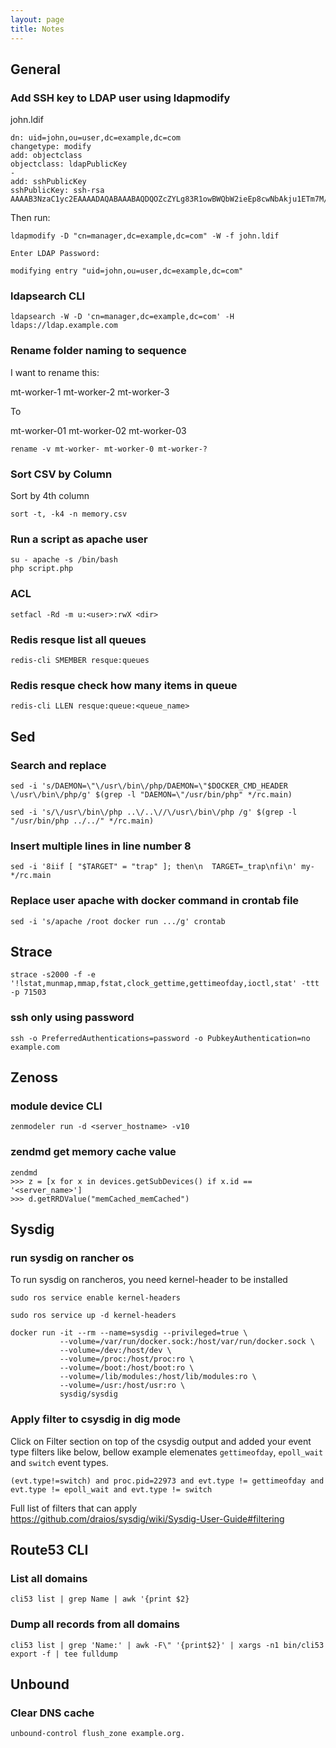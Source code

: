 ```yaml
---
layout: page
title: Notes
---
```


General
-----------------------------

### Add SSH key to LDAP user using ldapmodify

john.ldif
```
dn: uid=john,ou=user,dc=example,dc=com
changetype: modify
add: objectclass
objectclass: ldapPublicKey
-
add: sshPublicKey
sshPublicKey: ssh-rsa AAAAB3NzaC1yc2EAAAADAQABAAABAQDQOZcZYLg83R1owBWQbW2ieEp8cwNbAkju1ETm7M/NG2Bfgr2XwoZVo22Drsx3QgZzp0w5m/TbkOVrQM7gRngacl0lh0J/r0hsuPxi/pW36Zt2GG8nvAN9WfllMsPqp/XeaKo1OqMN98MQdqYH2HdeWV7aqnbo5jXcWL0zqUrEum1sAZbrDrwdDxfxrK4TDLW14GdSkesZht9r963eplxTMSTFLJP5HDsqWbaH3+8RdCiUA8tVHmqDZD8wYkmAYAzksPmAskewVo08TG9j0/Id6Oa+6C3rVJDBbgHOwQUkmvO90v4HkkSheMbymtcgsU6mOyEs3z3f7k6KMO8yEm4p
```

Then run:
```shell
ldapmodify -D "cn=manager,dc=example,dc=com" -W -f john.ldif

Enter LDAP Password:

modifying entry "uid=john,ou=user,dc=example,dc=com"
```

### ldapsearch CLI

```shell
ldapsearch -W -D 'cn=manager,dc=example,dc=com' -H ldaps://ldap.example.com
```

### Rename folder naming to sequence


I want to rename this:

mt-worker-1
mt-worker-2
mt-worker-3

To

mt-worker-01
mt-worker-02
mt-worker-03


```shell
rename -v mt-worker- mt-worker-0 mt-worker-?
```

### Sort CSV by Column

Sort by 4th column
```shell
sort -t, -k4 -n memory.csv
```

### Run a script as apache user
```shell
su - apache -s /bin/bash
php script.php
```

### ACL
```shell
setfacl -Rd -m u:<user>:rwX <dir>
```

### Redis resque list all queues
```shell
redis-cli SMEMBER resque:queues
```
### Redis resque check how many items in queue
```shell
redis-cli LLEN resque:queue:<queue_name>
```

Sed
-----------------------------

### Search and replace
```shell
sed -i 's/DAEMON=\"\/usr\/bin\/php/DAEMON=\"$DOCKER_CMD_HEADER \/usr\/bin\/php/g' $(grep -l "DAEMON=\"/usr/bin/php" */rc.main)
```
```shell
sed -i 's/\/usr\/bin\/php ..\/..\//\/usr\/bin\/php /g' $(grep -l "/usr/bin/php ../../" */rc.main)
```

### Insert multiple lines in line number 8
```shell
sed -i '8iif [ "$TARGET" = "trap" ]; then\n  TARGET=_trap\nfi\n' my-*/rc.main
```
### Replace user apache with docker command in crontab file
```shell
sed -i 's/apache /root docker run .../g' crontab
```

Strace
-----------------------------
```shell
strace -s2000 -f -e '!lstat,munmap,mmap,fstat,clock_gettime,gettimeofday,ioctl,stat' -ttt -p 71503
```

### ssh only using password
```shell
ssh -o PreferredAuthentications=password -o PubkeyAuthentication=no example.com
```
Zenoss
-----------------------------

### module device CLI
```shell
zenmodeler run -d <server_hostname> -v10
```

### zendmd get memory cache value
```shell
zendmd
>>> z = [x for x in devices.getSubDevices() if x.id == '<server_name>']
>>> d.getRRDValue("memCached_memCached")
```

Sysdig
-----------------------------

### run sysdig on rancher os
To run sysdig on rancheros, you need kernel-header to be installed
```shell
sudo ros service enable kernel-headers

sudo ros service up -d kernel-headers

docker run -it --rm --name=sysdig --privileged=true \
           --volume=/var/run/docker.sock:/host/var/run/docker.sock \
           --volume=/dev:/host/dev \
           --volume=/proc:/host/proc:ro \
           --volume=/boot:/host/boot:ro \
           --volume=/lib/modules:/host/lib/modules:ro \
           --volume=/usr:/host/usr:ro \
           sysdig/sysdig
```

### Apply filter to csysdig in dig mode
Click on Filter section on top of the csysdig output and added your event type filters like below,
bellow example elemenates `gettimeofday`, `epoll_wait` and `switch` event types.
```shell
(evt.type!=switch) and proc.pid=22973 and evt.type != gettimeofday and evt.type != epoll_wait and evt.type != switch
```
Full list of filters that can apply https://github.com/draios/sysdig/wiki/Sysdig-User-Guide#filtering

Route53 CLI
-----------------------------

### List all domains
```shell
cli53 list | grep Name | awk '{print $2}
```

### Dump all records from all domains
```shell
cli53 list | grep 'Name:' | awk -F\" '{print$2}' | xargs -n1 bin/cli53 export -f | tee fulldump
```

 Unbound
-----------------------------

### Clear DNS cache
```shell
unbound-control flush_zone example.org.
```

